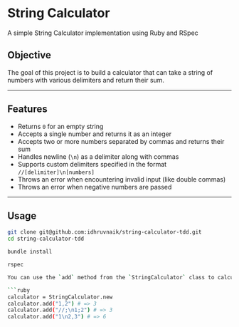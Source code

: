 # String Calculator

A simple String Calculator implementation using Ruby and RSpec

## Objective

The goal of this project is to build a calculator that can take a string of numbers with various delimiters and return their sum.

---

## Features

- Returns `0` for an empty string
- Accepts a single number and returns it as an integer
- Accepts two or more numbers separated by commas and returns their sum
- Handles newline (`\n`) as a delimiter along with commas
- Supports custom delimiters specified in the format `//[delimiter]\n[numbers]`
- Throws an error when encountering invalid input (like double commas)
- Throws an error when negative numbers are passed

---

## Usage

```bash
git clone git@github.com:idhruvnaik/string-calculator-tdd.git
cd string-calculator-tdd

bundle install

rspec

You can use the `add` method from the `StringCalculator` class to calculate the sum from a given string.

```ruby
calculator = StringCalculator.new
calculator.add("1,2") # => 3
calculator.add("//;\n1;2") # => 3
calculator.add("1\n2,3") # => 6

